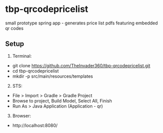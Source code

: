 tbp-qrcodepricelist
===================

small prototype spring app - generates price list pdfs featuring embedded qr codes


Setup
-----

1. Terminal:

  * git clone https://github.com/TheInvader360/tbp-qrcodepricelist.git
  * cd tbp-qrcodepricelist
  * mkdir -p src/main/resources/templates

2. STS:

  * File > Import > Gradle > Gradle Project
  * Browse to project, Build Model, Select All, Finish
  * Run As > Java Application (Application - qr)

3. Browser:

  * http://localhost:8080/
